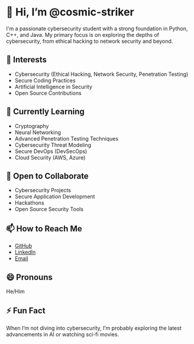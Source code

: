 # 👋 Hi, I’m @cosmic-striker

I'm a passionate cybersecurity student with a strong foundation in Python, C++, and Java. My primary focus is on exploring the depths of cybersecurity, from ethical hacking to network security and beyond.

## 👀 Interests
- Cybersecurity (Ethical Hacking, Network Security, Penetration Testing)
- Secure Coding Practices
- Artificial Intelligence in Security
- Open Source Contributions

## 🌱 Currently Learning
- Cryptography
- Neural Networking
- Advanced Penetration Testing Techniques
- Cybersecurity Threat Modeling
- Secure DevOps (DevSecOps)
- Cloud Security (AWS, Azure)

## 💞️ Open to Collaborate
- Cybersecurity Projects
- Secure Application Development
- Hackathons
- Open Source Security Tools

## 📫 How to Reach Me
- [GitHub](https://github.com/cosmic-striker)
- [LinkedIn](https://www.linkedin.com/in/vishal-d-124762290)
- [Email](mailto:vishald.cs2023@citchennai.net)

## 😄 Pronouns
He/Him

## ⚡ Fun Fact
When I’m not diving into cybersecurity, I’m probably exploring the latest advancements in AI or watching sci-fi movies.
